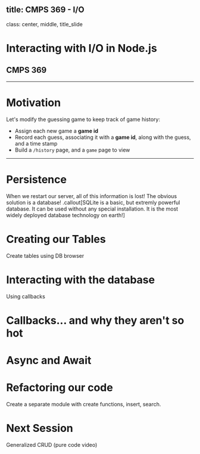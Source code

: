 title: CMPS 369 - I/O
---
class: center, middle, title_slide
# Interacting with I/O in Node.js
## CMPS 369

---
# Motivation
Let's modify the guessing game to keep track of game history:
- Assign each new game a **game id**
- Record each guess, associating it with a **game id**, along with the guess, and a time stamp
- Build a `/history` page, and a `game` page to view

---
# Persistence
When we restart our server, all of this information is lost!  The obvious solution is a database!
.callout[SQLite is a basic, but extremly powerful database.  It can be used without any special installation.  It is the most widely deployed database technology on earth!]

# Creating our Tables
Create tables using DB browser

# Interacting with the database
Using callbacks

# Callbacks... and why they aren't so hot

# Async and Await

# Refactoring our code
Create a separate module with create functions, insert, search.

# Next Session
Generalized CRUD (pure code video)
